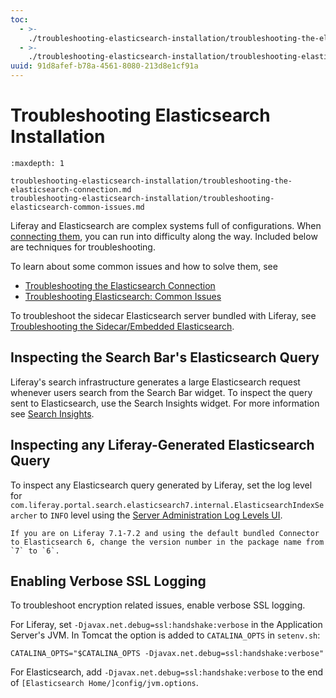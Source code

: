 ```yaml
---
toc:
  - >-
    ./troubleshooting-elasticsearch-installation/troubleshooting-the-elasticsearch-connection.md
  - >-
    ./troubleshooting-elasticsearch-installation/troubleshooting-elasticsearch-common-issues.md
uuid: 91d8afef-b78a-4561-8080-213d8e1cf91a
---
```


# Troubleshooting Elasticsearch Installation

```{toctree}
:maxdepth: 1

troubleshooting-elasticsearch-installation/troubleshooting-the-elasticsearch-connection.md
troubleshooting-elasticsearch-installation/troubleshooting-elasticsearch-common-issues.md
```

Liferay and Elasticsearch are complex systems full of configurations. When [connecting them](./getting-started-with-elasticsearch.md), you can run into difficulty along the way. Included below are techniques for troubleshooting.

To learn about some common issues and how to solve them, see

- [Troubleshooting the Elasticsearch Connection](./troubleshooting-elasticsearch-installation/troubleshooting-the-elasticsearch-connection.md)
- [Troubleshooting Elasticsearch: Common Issues](./troubleshooting-elasticsearch-installation/troubleshooting-elasticsearch-common-issues.md)

To troubleshoot the sidecar Elasticsearch server bundled with Liferay, see [Troubleshooting the Sidecar/Embedded Elasticsearch](./using-the-sidecar-or-embedded-elasticsearch.md#troubleshooting-the-sidecar-embedded-elasticsearch).

## Inspecting the Search Bar's Elasticsearch Query

Liferay's search infrastructure generates a large Elasticsearch request whenever users search from the Search Bar widget. To inspect the query sent to Elasticsearch, use the Search Insights widget. For more information see [Search Insights](../../search-pages-and-widgets/search-insights.md).

## Inspecting any Liferay-Generated Elasticsearch Query

To inspect any Elasticsearch query generated by Liferay, set the log level for `com.liferay.portal.search.elasticsearch7.internal.ElasticsearchIndexSearcher` to `INFO` level using the [Server Administration Log Levels UI](../../../system-administration/using-the-server-administration-panel/configuring-logging.md).

```{tip}
If you are on Liferay 7.1-7.2 and using the default bundled Connector to Elasticsearch 6, change the version number in the package name from `7` to `6`.
```

## Enabling Verbose SSL Logging

To troubleshoot encryption related issues, enable verbose SSL logging.

For Liferay, set `-Djavax.net.debug=ssl:handshake:verbose` in the Application Server's JVM. In Tomcat the option is added to `CATALINA_OPTS` in `setenv.sh`:

```properties
CATALINA_OPTS="$CATALINA_OPTS -Djavax.net.debug=ssl:handshake:verbose"
```

For Elasticsearch, add `-Djavax.net.debug=ssl:handshake:verbose` to the end of `[Elasticsearch Home/]config/jvm.options`.
